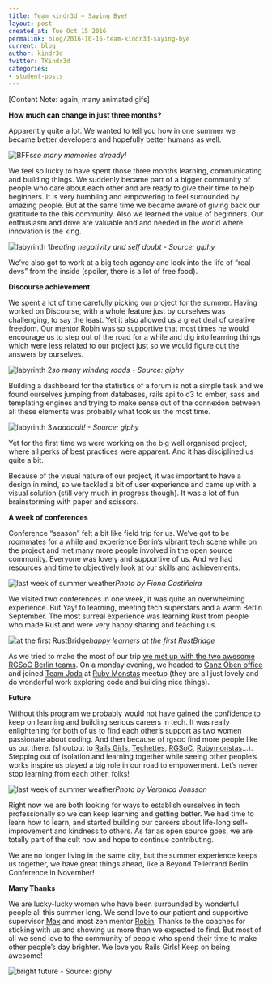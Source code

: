 ```yaml
---
title: Team kindr3d – Saying Bye!
layout: post
created_at: Tue Oct 15 2016
permalink: blog/2016-10-15-team-kindr3d-saying-bye
current: blog
author: kindr3d
twitter: TKindr3d
categories:
- student-posts
---
```

[Content Note: again, many animated gifs]

**How much can change in just three months?**

Apparently quite a lot. We wanted to tell you how in one summer we became better developers and hopefully better humans as well.

![BFFs](/img/blog/2016/team-kindr3d-berlin.jpg)*so many memories already!*

We feel so lucky to have spent those three months learning, communicating and building things. We suddenly became part of a bigger community of people who care about each other and are ready to give their time to help beginners. It is very humbling and empowering to feel surrounded by amazing people. But at the same time we became aware of giving back our gratitude to the this community. Also we learned the value of beginners. Our enthusiasm and drive are valuable and and needed in the world where innovation is the king.

![labyrinth 1](/img/blog/2016/kindr3d-labyrinth-1.gif)*beating negativity and self doubt - Source: giphy*

We’ve also got to work at a big tech agency and look into the life of “real devs” from the inside (spoiler, there is a lot of free food).

**Discourse achievement**

We spent a lot of time carefully picking our project for the summer. Having worked on Discourse, with a whole feature just by ourselves was challenging, to say the least. Yet it also allowed us a great deal of creative freedom. Our mentor [Robin](https://github.com/eviltrout) was so supportive that most times he would encourage us to step out of the road for a while and dig into learning things which were less related to our project just so we would figure out the answers by ourselves.

![labyrinth 2](/img/blog/2016/kindr3d-labyrinth-2.gif)*so many winding roads - Source: giphy*

Building a dashboard for the statistics of a forum is not a simple task and we found ourselves jumping from databases, rails api to d3 to ember, sass and templating engines and trying to make sense out of the connexion between all these elements was probably what took us the most time.

![labyrinth 3](/img/blog/2016/kindr3d-labyrinth-3.gif)*waaaaait! - Source: giphy*


Yet for the first time we were working on the big well organised project, where all perks of best practices were apparent. And it has disciplined us quite a bit.

Because of the visual nature of our project, it was important to have a design in mind, so we tackled a bit of user experience and came up with a visual solution (still very much in progress though). It was a lot of fun brainstorming with paper and scissors.

**A week of conferences**

Conference “season” felt a bit like field trip for us. We’ve got to be roommates for a while and experience Berlin’s vibrant tech scene while on the project and met many more people involved in the open source community. Everyone was lovely and supportive of us. And we had resources and time to objectively look at our skills and achievements.

![last week of summer weather](/img/blog/2016/team-kindr3d-viewsource.jpg)*Photo by Fiona Castiñeira*


We visited two conferences in one week, it was quite an overwhelming experience. But Yay! to learning, meeting tech superstars and a warm Berlin September. The most surreal experience was learning Rust from people who made Rust and were very happy sharing and teaching us.

![at the first RustBridge](/img/blog/2016/rustbridge.png)*happy learners at the first RustBridge*

As we tried to make the most of our trip [we met up with the two awesome RGSoC Berlin teams](https://twitter.com/TKindr3d/status/776495680407932928). On a monday evening, we headed to [Ganz Oben office](http://rubymonstas.org/location.html) and joined [Team Joda](https://twitter.com/Teamjoda2016) at [Ruby Monstas](https://twitter.com/rubymonstas) meetup (they are all just lovely and do wonderful work exploring code and building nice things).

**Future**

Without this program we probably would not have gained the confidence to keep on learning and building serious careers in tech. It was really enlightening for both of us to find each other’s support as two women passionate about coding. And then because of rgsoc find more people like us out there. (shoutout to [Rails Girls](http://railsgirls.com/), [Techettes](http://techettes-frankfurt.com/), [RGSoC](http://railsgirlssummerofcode.org), [Rubymonstas](http://rubymonstas.org/)...).
Stepping out of isolation and learning together while seeing other people’s works inspire us played a big role in our road to empowerment. Let’s never stop learning from each other, folks!

![last week of summer weather](/img/blog/2016/team-kindr3d-summer.jpg)*Photo by Veronica Jonsson*

Right now we are both looking for ways to establish ourselves in tech professionally so we can keep learning and getting better. We had time to learn how to learn, and started building our careers about life-long self-improvement and kindness to others. As far as open source goes, we are totally part of the cult now and hope to continue contributing.

We are no longer living in the same city, but the summer experience keeps us together, we have great things ahead, like a Beyond Tellerrand Berlin Conference in November!

**Many Thanks**

We are lucky-lucky women who have been surrounded by wonderful people all this summer long. We send love to our patient and supportive supervisor [Max](https://github.com/klappradla) and most zen mentor [Robin](https://github.com/eviltrout). Thanks to the coaches for sticking with us and showing us more than we expected to find. But most of all we send love to the community of people who spend their time to make other people’s day brighter. We love you Rails Girls! Keep on being awesome!

![bright future](/img/blog/2016/kindr3d-labyrinth-4.gif) - Source: giphy
